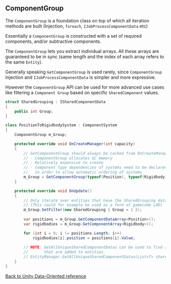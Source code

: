 ## ComponentGroup

The `ComponentGroup` is a foundation class on top of which all iteration methods are built (Injection, `foreach`, `IJobProcessComponentData` etc)

Essentially a `ComponentGroup` is constructed with a set of required components, and/or subtractive components. 

The `ComponentGroup` lets you extract individual arrays. All these arrays are guaranteed to be in sync (same length and the index of each array refers to the same `Entity`).

Generally speaking `GetComponentGroup` is used rarely, since `ComponentGroup` Injection and `IJobProcessComponentData` is simpler and more expressive.

However the `ComponentGroup` API can be used for more advanced use cases like filtering a `Component Group` based on specific `SharedComponent` values.

```cs
struct SharedGrouping : ISharedComponentData
{
    public int Group;
}

class PositionToRigidbodySystem : ComponentSystem
{
    ComponentGroup m_Group;

    protected override void OnCreateManager(int capacity)
    {
        // GetComponentGroup should always be cached from OnCreateManager, never from OnUpdate
        // - ComponentGroup allocates GC memory
        // - Relatively expensive to create
        // - Component type dependencies of systems need to be declared during OnCreateManager,
        //   in order to allow automatic ordering of systems
        m_Group = GetComponentGroup(typeof(Position), typeof(Rigidbody), typeof(SharedGrouping));
    }

    protected override void OnUpdate()
    {
        // Only iterate over entities that have the SharedGrouping data set to 1
        // (This could for example be used as a form of gamecode LOD)
        m_Group.SetFilter(new SharedGrouping { Group = 1 });
        
        var positions = m_Group.GetComponentDataArray<Position>();
        var rigidbodies = m_Group.GetComponentArray<Rigidbody>();

        for (int i = 0; i != positions.Length; i++)
            rigidbodies[i].position = positions[i].Value;
            
        // NOTE: GetAllUniqueSharedComponentDatas can be used to find all unique shared components 
        //       that are added to entities. 
        // EntityManager.GetAllUniqueSharedComponentDatas(List<T> shared);
    }
}
```

[Back to Unity Data-Oriented reference](reference.md)
